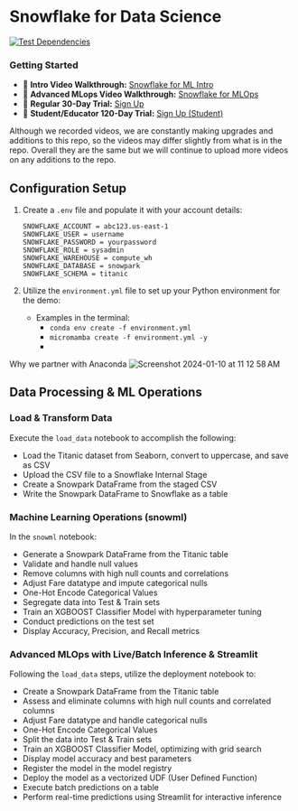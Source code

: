 # Snowflake for Data Science

[![Test Dependencies](https://github.com/cromano8/Snowflake_ML_Intro/actions/workflows/notebooks.yml/badge.svg)](https://github.com/cromano8/Snowflake_ML_Intro/actions/workflows/notebooks.yml)

### Getting Started

- 🎥 **Intro Video Walkthrough:** [Snowflake for ML Intro](https://github.com/cromano8/Snowflake_ML_Intro/assets/59093254/c249ce4c-2494-49ba-8142-6aec21cc4b08)
- 🎥 **Advanced MLops Video Walkthrough:** [Snowflake for MLOps](https://github.com/cromano8/Snowflake_ML_Intro/assets/59093254/38c0eede-eb23-4971-99d8-425c7f9bfa4d)
- 🔗 **Regular 30-Day Trial:** [Sign Up](https://signup.snowflake.com/)
- 🔗 **Student/Educator 120-Day Trial:** [Sign Up (Student)](https://signup.snowflake.com/?trial=student)

Although we recorded videos, we are constantly making upgrades and additions to this repo, so the videos may differ slightly from what is in the repo.  Overall they are the same but we will continue to upload more videos on any additions to the repo.

## Configuration Setup

1. Create a `.env` file and populate it with your account details:

    ```plaintext
    SNOWFLAKE_ACCOUNT = abc123.us-east-1
    SNOWFLAKE_USER = username
    SNOWFLAKE_PASSWORD = yourpassword
    SNOWFLAKE_ROLE = sysadmin
    SNOWFLAKE_WAREHOUSE = compute_wh
    SNOWFLAKE_DATABASE = snowpark
    SNOWFLAKE_SCHEMA = titanic
    ```

2. Utilize the `environment.yml` file to set up your Python environment for the demo:
    - Examples in the terminal:
        - `conda env create -f environment.yml`
        - `micromamba create -f environment.yml -y`
        - 
Why we partner with Anaconda
![Screenshot 2024-01-10 at 11 12 58 AM](https://github.com/cromano8/Snowflake_ML_Intro/assets/59093254/ced5f5da-99bc-429b-8f53-c4a6098234fd)

## Data Processing & ML Operations

### Load & Transform Data

Execute the `load_data` notebook to accomplish the following:

- Load the Titanic dataset from Seaborn, convert to uppercase, and save as CSV
- Upload the CSV file to a Snowflake Internal Stage
- Create a Snowpark DataFrame from the staged CSV
- Write the Snowpark DataFrame to Snowflake as a table

### Machine Learning Operations (snowml)

In the `snowml` notebook:

- Generate a Snowpark DataFrame from the Titanic table
- Validate and handle null values
- Remove columns with high null counts and correlations
- Adjust Fare datatype and impute categorical nulls
- One-Hot Encode Categorical Values
- Segregate data into Test & Train sets
- Train an XGBOOST Classifier Model with hyperparameter tuning
- Conduct predictions on the test set
- Display Accuracy, Precision, and Recall metrics

### Advanced MLOps with Live/Batch Inference & Streamlit

Following the `load_data` steps, utilize the deployment notebook to:

- Create a Snowpark DataFrame from the Titanic table
- Assess and eliminate columns with high null counts and correlated columns
- Adjust Fare datatype and handle categorical nulls
- One-Hot Encode Categorical Values
- Split the data into Test & Train sets
- Train an XGBOOST Classifier Model, optimizing with grid search
- Display model accuracy and best parameters
- Register the model in the model registry
- Deploy the model as a vectorized UDF (User Defined Function)
- Execute batch predictions on a table
- Perform real-time predictions using Streamlit for interactive inference
